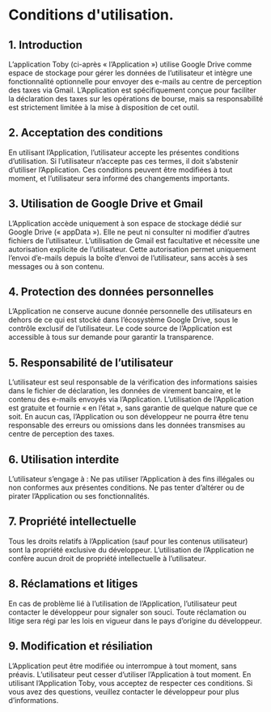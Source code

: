 # Conditions d'utilisation.
## 1. Introduction
L’application Toby (ci-après « l’Application ») utilise Google Drive comme espace de stockage pour gérer les données de l’utilisateur et intègre une fonctionnalité optionnelle pour envoyer des e-mails au centre de perception des taxes via Gmail. L’Application est spécifiquement conçue pour faciliter la déclaration des taxes sur les opérations de bourse, mais sa responsabilité est strictement limitée à la mise à disposition de cet outil.
## 2. Acceptation des conditions
En utilisant l’Application, l’utilisateur accepte les présentes conditions d’utilisation. Si l’utilisateur n’accepte pas ces termes, il doit s’abstenir d’utiliser l’Application. Ces conditions peuvent être modifiées à tout moment, et l’utilisateur sera informé des changements importants.
## 3. Utilisation de Google Drive et Gmail
L’Application accède uniquement à son espace de stockage dédié sur Google Drive (« appData »). Elle ne peut ni consulter ni modifier d’autres fichiers de l’utilisateur. L’utilisation de Gmail est facultative et nécessite une autorisation explicite de l’utilisateur. Cette autorisation permet uniquement l’envoi d’e-mails depuis la boîte d’envoi de l’utilisateur, sans accès à ses messages ou à son contenu.
## 4. Protection des données personnelles
L’Application ne conserve aucune donnée personnelle des utilisateurs en dehors de ce qui est stocké dans l’écosystème Google Drive, sous le contrôle exclusif de l’utilisateur. Le code source de l’Application est accessible à tous sur demande pour garantir la transparence.
## 5. Responsabilité de l’utilisateur
L’utilisateur est seul responsable de la vérification des informations saisies dans le fichier de déclaration, les données de virement bancaire, et le contenu des e-mails envoyés via l’Application. L’utilisation de l’Application est gratuite et fournie « en l’état », sans garantie de quelque nature que ce soit. En aucun cas, l’Application ou son développeur ne pourra être tenu responsable des erreurs ou omissions dans les données transmises au centre de perception des taxes.
## 6. Utilisation interdite
L’utilisateur s’engage à :
Ne pas utiliser l’Application à des fins illégales ou non conformes aux présentes conditions.
Ne pas tenter d’altérer ou de pirater l’Application ou ses fonctionnalités.
## 7. Propriété intellectuelle
Tous les droits relatifs à l’Application (sauf pour les contenus utilisateur) sont la propriété exclusive du développeur. L’utilisation de l’Application ne confère aucun droit de propriété intellectuelle à l’utilisateur.
## 8. Réclamations et litiges
En cas de problème lié à l’utilisation de l’Application, l’utilisateur peut contacter le développeur pour signaler son souci. Toute réclamation ou litige sera régi par les lois en vigueur dans le pays d’origine du développeur.
## 9. Modification et résiliation
L’Application peut être modifiée ou interrompue à tout moment, sans préavis.
L’utilisateur peut cesser d’utiliser l’Application à tout moment.
En utilisant l’Application Toby, vous acceptez de respecter ces conditions. Si vous avez des questions, veuillez contacter le développeur pour plus d’informations.